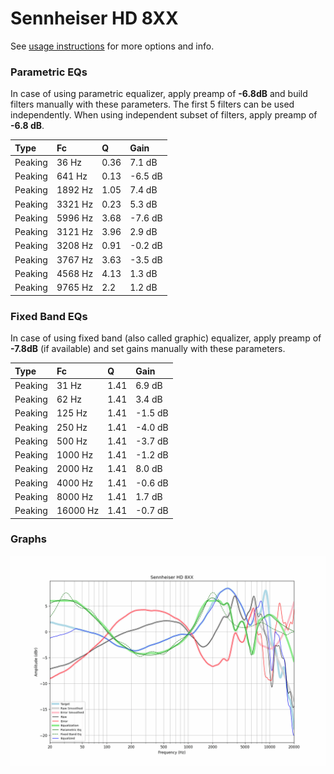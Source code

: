 # Sennheiser HD 8XX
See [usage instructions](https://github.com/jaakkopasanen/AutoEq#usage) for more options and info.

### Parametric EQs
In case of using parametric equalizer, apply preamp of **-6.8dB** and build filters manually
with these parameters. The first 5 filters can be used independently.
When using independent subset of filters, apply preamp of **-6.8 dB**.

| Type    | Fc      |    Q | Gain    |
|:--------|:--------|:-----|:--------|
| Peaking | 36 Hz   | 0.36 | 7.1 dB  |
| Peaking | 641 Hz  | 0.13 | -6.5 dB |
| Peaking | 1892 Hz | 1.05 | 7.4 dB  |
| Peaking | 3321 Hz | 0.23 | 5.3 dB  |
| Peaking | 5996 Hz | 3.68 | -7.6 dB |
| Peaking | 3121 Hz | 3.96 | 2.9 dB  |
| Peaking | 3208 Hz | 0.91 | -0.2 dB |
| Peaking | 3767 Hz | 3.63 | -3.5 dB |
| Peaking | 4568 Hz | 4.13 | 1.3 dB  |
| Peaking | 9765 Hz | 2.2  | 1.2 dB  |

### Fixed Band EQs
In case of using fixed band (also called graphic) equalizer, apply preamp of **-7.8dB**
(if available) and set gains manually with these parameters.

| Type    | Fc       |    Q | Gain    |
|:--------|:---------|:-----|:--------|
| Peaking | 31 Hz    | 1.41 | 6.9 dB  |
| Peaking | 62 Hz    | 1.41 | 3.4 dB  |
| Peaking | 125 Hz   | 1.41 | -1.5 dB |
| Peaking | 250 Hz   | 1.41 | -4.0 dB |
| Peaking | 500 Hz   | 1.41 | -3.7 dB |
| Peaking | 1000 Hz  | 1.41 | -1.2 dB |
| Peaking | 2000 Hz  | 1.41 | 8.0 dB  |
| Peaking | 4000 Hz  | 1.41 | -0.6 dB |
| Peaking | 8000 Hz  | 1.41 | 1.7 dB  |
| Peaking | 16000 Hz | 1.41 | -0.7 dB |

### Graphs
![](./Sennheiser%20HD%208XX.png)